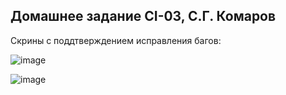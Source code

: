 ## Домашнее задание CI-03, С.Г. Комаров

Скрины с поддтверждением исправления багов:

![image](https://user-images.githubusercontent.com/93157702/207120326-8489fd0b-58fd-4387-a85f-cd8dabe67dfb.png)

![image](https://user-images.githubusercontent.com/93157702/207120434-0f760a98-c8ec-466c-9384-12e2bf9dc55d.png)

